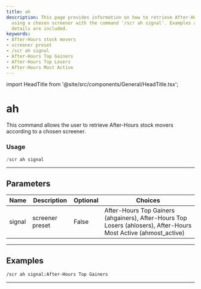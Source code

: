 ```yaml
---
title: ah
description: This page provides information on how to retrieve After-Hours stock movers
  using a chosen screener with the command '/scr ah signal'. Examples and parameter
  details are included.
keywords:
- After-Hours stock movers
- screener preset
- /scr ah signal
- After-Hours Top Gainers
- After-Hours Top Losers
- After-Hours Most Active
---
```


import HeadTitle from '@site/src/components/General/HeadTitle.tsx';

<HeadTitle title="ah - Screeners - Discord - Reference | OpenBB Bot Docs" />

# ah

This command allows the user to retrieve After-Hours stock movers according to a chosen screener.

### Usage

```python wordwrap
/scr ah signal
```

---

## Parameters

| Name | Description | Optional | Choices |
| ---- | ----------- | -------- | ------- |
| signal | screener preset | False | After-Hours Top Gainers (ahgainers), After-Hours Top Losers (ahlosers), After-Hours Most Active (ahmost_active) |


---

## Examples

```
/scr ah signal:After-Hours Top Gainers
```

---
